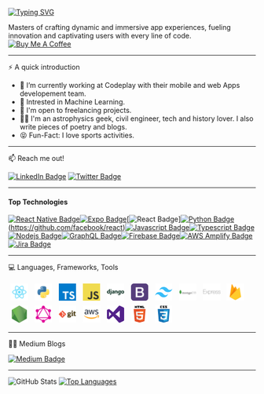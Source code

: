 <a href="https://git.io/typing-svg"><img src="https://readme-typing-svg.demolab.com?font=Fira+Code&pause=1000&width=435&lines=Hi+there!!+it's+been+while+%F0%9F%91%8B" alt="Typing SVG" /></a>


Masters of crafting dynamic and immersive app experiences, fueling innovation and captivating users with every line of code.
<a href="https://www.buymeacoffee.com/johnwilliams" target="_blank"><img src="https://cdn.buymeacoffee.com/buttons/default-orange.png" alt="Buy Me A Coffee" height="41" width="174"></a>

---
⚡️ A quick introduction

* 🔭 I’m currently working at Codeplay with their mobile and web Apps developement team.
* 🌱 Intrested in Machine Learning.
* 💼 I'm open to freelancing projects.
* 🤟🏻 I'm an astrophysics geek, civil engineer, tech and history lover. I also write pieces of poetry and blogs.
* 😝 Fun-Fact: I love sports activities.


---
:mailbox:  Reach me out!

[![LinkedIn Badge](https://img.shields.io/badge/-LinkedIn-0e76a8?style=flat&labelColor=0e76a8&logo=linkedin&logoColor=white)](https://www.linkedin.com/in/william-opio-32039b21a/) [![Twitter Badge](https://img.shields.io/badge/Twitter-1ea1f1?style=flat&logo=twitter&logoColor=white)](https://twitter.com/johnwillz1756) 

---

#### Top Technologies

[![React Native Badge](https://img.shields.io/badge/-React_Native-61DBFB?style=for-the-badge&labelColor=black&logo=react&logoColor=61DBFB)](https://github.com/facebook/react-native)[![Expo Badge](https://img.shields.io/badge/-Expo-000020?style=for-the-badge&labelColor=black&logo=expo&logoColor=000020)](https://github.com/expo/expo)[![React Badge](https://img.shields.io/badge/-React-61DBFB?style=for-the-badge&labelColor=black&logo=react&logoColor=61DBFB)][![Python Badge](https://img.shields.io/badge/-Python-3776AB?style=for-the-badge&labelColor=black&logo=python&logoColor=3776AB)](https://www.python.org/)(https://github.com/facebook/react)[![Javascript Badge](https://img.shields.io/badge/-Javascript-F0DB4F?style=for-the-badge&labelColor=black&logo=javascript&logoColor=F0DB4F)](https://github.com/tc39/ecma262)[![Typescript Badge](https://img.shields.io/badge/-Typescript-007acc?style=for-the-badge&labelColor=black&logo=typescript&logoColor=007acc)](https://github.com/microsoft/TypeScript)[![Nodejs Badge](https://img.shields.io/badge/-Nodejs-3C873A?style=for-the-badge&labelColor=black&logo=node.js&logoColor=3C873A)](https://github.com/nodejs/node)[![GraphQL Badge](https://img.shields.io/badge/-GraphQL-e535ab?style=for-the-badge&labelColor=black&logo=graphql&logoColor=e535ab)](https://github.com/graphql/graphql-js)[![Firebase Badge](https://img.shields.io/badge/-Firebase-FFCA28?style=for-the-badge&labelColor=black&logo=firebase&logoColor=FFCA28)](https://github.com/firebase/firebase-js-sdk)[![AWS Amplify Badge](https://img.shields.io/badge/-AWS_Amplify-FF9900?style=for-the-badge&labelColor=black&logo=amazon-aws&logoColor=FF9900)](https://github.com/aws-amplify/amplify-js)[![Jira Badge](https://img.shields.io/badge/Jira-0052CC?style=for-the-badge&logo=jira&logoColor=white)](https://www.atlassian.com/software/jira)



---

💻 Languages, Frameworks, Tools

<p float="left">
  <img style="padding:5px;" align="center" alt="React Native" width="35px" src="https://raw.githubusercontent.com/github/explore/80688e429a7d4ef2fca1e82350fe8e3517d3494d/topics/react-native/react-native.png"/>
  
  <img style="padding:5px;" align="center" alt="Python" width="35px" src="https://raw.githubusercontent.com/github/explore/80688e429a7d4ef2fca1e82350fe8e3517d3494d/topics/python/python.png"/>

<img style="padding:5px;" align="center" alt="Typescript" width="35px" src="https://raw.githubusercontent.com/github/explore/80688e429a7d4ef2fca1e82350fe8e3517d3494d/topics/typescript/typescript.png"/>

  <img style="padding:5px;" align="center" alt="Javascript" width="35px" src="https://raw.githubusercontent.com/github/explore/80688e429a7d4ef2fca1e82350fe8e3517d3494d/topics/javascript/javascript.png"/>
  
  <img style="padding:5px;" align="center" alt="Django" width="35px" src="https://raw.githubusercontent.com/github/explore/80688e429a7d4ef2fca1e82350fe8e3517d3494d/topics/django/django.png"/>
  
  <img style="padding:5px;" align="center" alt="Bootstrap" width="35px" src="https://raw.githubusercontent.com/github/explore/80688e429a7d4ef2fca1e82350fe8e3517d3494d/topics/bootstrap/bootstrap.png"/>
  
  <img style="padding:5px;" align="center" alt="Tailwind CSS" width="35px" src="https://raw.githubusercontent.com/devicons/devicon/master/icons/tailwindcss/tailwindcss-plain.svg"/>
  
  <img style="padding:5px;" align="center" alt="MongoDB" width="35px" src="https://raw.githubusercontent.com/github/explore/80688e429a7d4ef2fca1e82350fe8e3517d3494d/topics/mongodb/mongodb.png"/>
  
<img style="padding:5px;" align="center" alt="Express.js" width="35px" src="https://raw.githubusercontent.com/github/explore/80688e429a7d4ef2fca1e82350fe8e3517d3494d/topics/express/express.png">

  <img style="padding:5px;" align="center" alt="FireBase" width="35px" src="https://raw.githubusercontent.com/github/explore/80688e429a7d4ef2fca1e82350fe8e3517d3494d/topics/firebase/firebase.png"/>

 <img style="padding:5px;" align="center" alt="Node.js" width="35px" src="https://raw.githubusercontent.com/github/explore/80688e429a7d4ef2fca1e82350fe8e3517d3494d/topics/nodejs/nodejs.png">
  
  <img style="padding:5px;" align="center" alt="GraphQl" width="35px" src="https://raw.githubusercontent.com/github/explore/80688e429a7d4ef2fca1e82350fe8e3517d3494d/topics/graphql/graphql.png"/>
  
  <img style="padding:5px;" align="center" alt="Git" width="35px" src="https://raw.githubusercontent.com/github/explore/80688e429a7d4ef2fca1e82350fe8e3517d3494d/topics/git/git.png"/>
  
   <img style="padding:5px;" align="center" alt="aws" width="35px" src="https://raw.githubusercontent.com/github/explore/80688e429a7d4ef2fca1e82350fe8e3517d3494d/topics/aws/aws.png"/>
   
   <img style="padding:5px;" align="center" alt="VS Code" width="35px" src="https://raw.githubusercontent.com/devicons/devicon/master/icons/visualstudio/visualstudio-plain.svg"/>
   
  <img style="padding:5px;" align="center" alt="HTML" width="35px" src="https://raw.githubusercontent.com/devicons/devicon/master/icons/html5/html5-original-wordmark.svg"/>
  
  <img style="padding:5px;" align="center" alt="CSS" width="35px" src="https://raw.githubusercontent.com/devicons/devicon/master/icons/css3/css3-original-wordmark.svg"/>


</p>

---
✍🏻 Medium Blogs

[![Medium Badge](https://img.shields.io/badge/Medium-Latest%20Articles-12100E?style=flat&labelColor=black&logo=medium&logoColor=white)](https://medium.com/@johnwilliams1756)

---

![GitHub Stats](https://github-readme-stats.vercel.app/api?username=wil1756&theme=dark&show_icons=true&count_private=true&include_all_commits=true)     [![Top Languages](https://github-readme-stats.vercel.app/api/top-langs/?username=wil1756&langs_count=5&theme=dark)](https://github.com/wil1756)




















